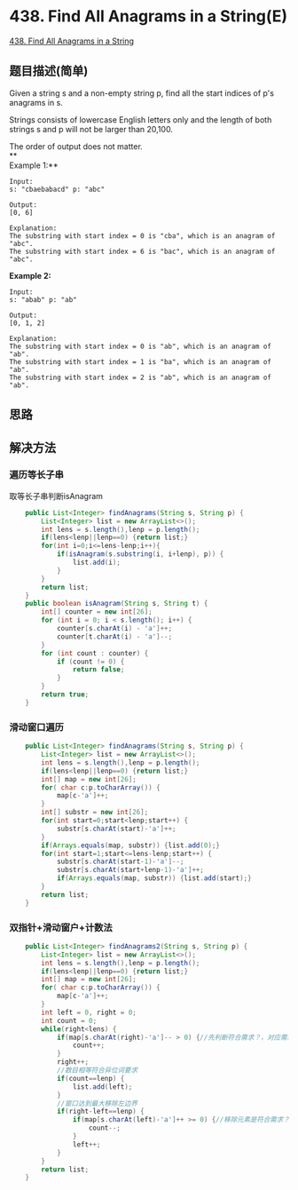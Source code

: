 # 438. Find All Anagrams in a String(E)
[438. Find All Anagrams in a String](https://leetcode-cn.com/problems/find-all-anagrams-in-a-string/)

## 题目描述\(简单\)

Given a string s and a non-empty string p, find all the start indices of p's anagrams in s.

Strings consists of lowercase English letters only and the length of both strings s and p will not be larger than 20,100.

The order of output does not matter.  
**  
Example 1:**

```
Input:
s: "cbaebabacd" p: "abc"

Output:
[0, 6]

Explanation:
The substring with start index = 0 is "cba", which is an anagram of "abc".
The substring with start index = 6 is "bac", which is an anagram of "abc".
```

**Example 2:**

```
Input:
s: "abab" p: "ab"

Output:
[0, 1, 2]

Explanation:
The substring with start index = 0 is "ab", which is an anagram of "ab".
The substring with start index = 1 is "ba", which is an anagram of "ab".
The substring with start index = 2 is "ab", which is an anagram of "ab".
```

## 思路

## 解决方法

### 遍历等长子串

取等长子串判断isAnagram

```java
    public List<Integer> findAnagrams(String s, String p) {
        List<Integer> list = new ArrayList<>();
        int lens = s.length(),lenp = p.length();
        if(lens<lenp||lenp==0) {return list;}
        for(int i=0;i<=lens-lenp;i++){
            if(isAnagram(s.substring(i, i+lenp), p)) {
                list.add(i);
            }
        }    
        return list;
    }
    public boolean isAnagram(String s, String t) {
        int[] counter = new int[26];
        for (int i = 0; i < s.length(); i++) {
            counter[s.charAt(i) - 'a']++;
            counter[t.charAt(i) - 'a']--;
        }
        for (int count : counter) {
            if (count != 0) {
                return false;
            }
        }
        return true;
    }
```

### 滑动窗口遍历

```java
    public List<Integer> findAnagrams(String s, String p) {
        List<Integer> list = new ArrayList<>();
        int lens = s.length(),lenp = p.length();
        if(lens<lenp||lenp==0) {return list;}
        int[] map = new int[26];
        for( char c:p.toCharArray()) {
            map[c-'a']++;
        }
        int[] substr = new int[26];
        for(int start=0;start<lenp;start++) {
            substr[s.charAt(start)-'a']++;
        }
        if(Arrays.equals(map, substr)) {list.add(0);}
        for(int start=1;start<=lens-lenp;start++) {
            substr[s.charAt(start-1)-'a']--;
            substr[s.charAt(start+lenp-1)-'a']++;
            if(Arrays.equals(map, substr)) {list.add(start);}
        }
        return list;
    }
```

### 双指针+滑动窗户+计数法



```java
	public List<Integer> findAnagrams2(String s, String p) {
		List<Integer> list = new ArrayList<>();
		int lens = s.length(),lenp = p.length();
        if(lens<lenp||lenp==0) {return list;}
        int[] map = new int[26];
        for( char c:p.toCharArray()) {
    		map[c-'a']++;
    	}
        int left = 0, right = 0;
        int count = 0;
		while(right<lens) {
			if(map[s.charAt(right)-'a']-- > 0) {//先判断符合需求？，对应需求数目-1，符合数+1
				count++;
			}
			right++;
			//数目相等符合异位词要求
			if(count==lenp) {
				list.add(left);
			}
			//窗口达到最大移除左边界
			if(right-left==lenp) {
				if(map[s.charAt(left)-'a']++ >= 0) {//移除元素是符合需求？对应需求+1，符合数-1
					count--;
				}
				left++;
			}
		}
		return list;
	}
```



